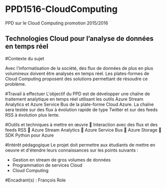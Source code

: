 # PPD1516-CloudComputing
PPD sur le Cloud Computing promotion 2015/2016

## Technologies Cloud pour l’analyse de données en temps réel

#Contexte du sujet

Avec l’informatisation de la société, des flux de données de plus en plus volumineux doivent 
être analysés  en temps réel. Les plates-formes  de  Cloud Computing  proposent des solutions 
permettant de résoudre ce problème.

#Travail à effectuer
L'objectif du PPD est de développer une chaîne de traitement analytique en temps réel 
utilisant les outils Azure Stream Analytics et Azure Service Bus de la plate-forme Cloud Azure. La 
chaîne sera testée sur des flux à évolution rapide de type Twitter et sur des feeds RSS à évolution plus 
lente.

#Outils et techniques à mettre en œuvre
  Interaction avec des flux et des feeds RSS
  Azure Stream Analytics
  Azure Service Bus
  Azure Storage
  SDK Python pour Azure

#Intérêt pédagogique
Le projet doit permettre aux étudiants de mettre en oeuvre et d'étendre leurs connaissances sur 
les points suivants :
- Gestion en stream de gros volumes de données
- Programmation de services Cloud
- Cloud Computing

#Encadrant(s) : 
François Role 